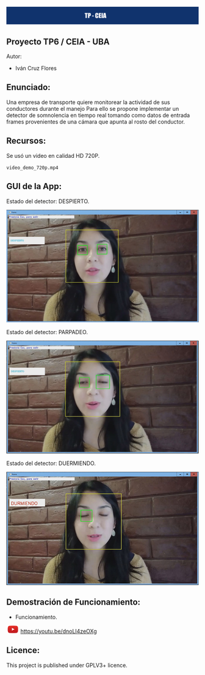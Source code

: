 ![header](imagenes/header.png)

## Proyecto TP6 / CEIA - UBA

Autor:
* Iván Cruz Flores


## Enunciado:
Una empresa de transporte quiere monitorear la actividad de sus conductores durante el manejo Para ello se propone implementar un detector de somnolencia en tiempo real tomando como datos de entrada frames provenientes de una cámara que apunta al rosto
del conductor.

## Recursos:

Se usó un video en calidad HD 720P.
```
video_demo_720p.mp4

```

## GUI de la App:
Estado del detector: DESPIERTO.

![operaciones](imagenes/despierto.jpg)

Estado del detector: PARPADEO.

![operaciones](imagenes/parpadeo.jpg)

Estado del detector: DUERMIENDO.

![operaciones](imagenes/durmiendo.jpg)


## Demostración de Funcionamiento:
* Funcionamiento.

![play1](imagenes/play.png) https://youtu.be/dnoLI4zeOXg



## Licence:

This project is published under GPLV3+ licence.


